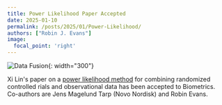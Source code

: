 ```yaml
---
title: Power Likelihood Paper Accepted
date: 2025-01-10
permalink: /posts/2025/01/Power-Likelihood/
authors: ["Robin J. Evans"]
image:
  focal_point: 'right'
---
```



![Data Fusion]({{site.baseurl}}/images/DataFusion.jpeg){: width="300"}

Xi Lin's paper on a [power likelihood method](https://arxiv.org/abs/2304.02339) for combining randomized controlled 
rials and observational data has been accepted to Biometrics.  Co-authors are 
Jens Magelund Tarp (Novo Nordisk) and Robin Evans.
